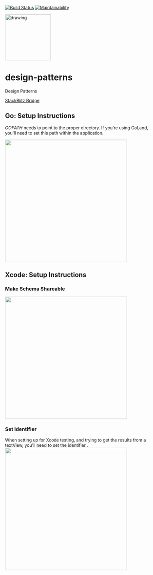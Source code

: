 [![Build Status](https://travis-ci.com/mchirico/design-patterns.svg?branch=develop)](https://travis-ci.com/mchirico/design-patterns)
[![Maintainability](https://api.codeclimate.com/v1/badges/1c3bc25de7b271e74b43/maintainability)](https://codeclimate.com/github/mchirico/design-patterns/maintainability)

<a href='https://jira.aipiggybot.io/projects/DP/issues/DP-1?filter=allopenissues'>
<img src="https://storage.googleapis.com/montco-stats/JiraSoftware.png" alt="drawing" width="150px;"/>
         </a>


# design-patterns
Design Patterns

[StackBlitz Bridge](https://stackblitz.com/github/mchirico/design-patterns/tree/develop/Bridge/angular/bridge)



## Go: Setup Instructions

*GOPATH* needs to point to the proper directory. If you're using GoLand, you'll need to set
this path within the application.

[<img src='https://storage.googleapis.com/montco-stats/imagesUploaded/ScreenShot2018-06-07at11.36.46AM.png' width="400px">](https://player.vimeo.com/video/273914257)



## Xcode: Setup Instructions

### Make Schema Shareable

[<img src='https://storage.googleapis.com/montco-stats/imagesUploaded/ScreenShot2018-06-07at10.06.45AM.png' width="400px">](https://player.vimeo.com/video/273896893)



### Set Identifier

When setting up for Xcode testing, and trying to get the results from a textView, you'll need
to set the identifier..
<img src='https://storage.googleapis.com/montco-stats/imagesUploaded/ScreenShot2018-06-07at9.55.11AM.png' width="400px">
